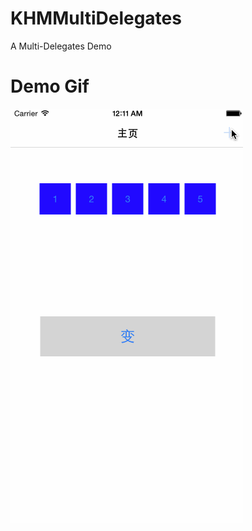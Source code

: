 # KHMMultiDelegates
A  Multi-Delegates  Demo 

#  Demo Gif

![khmMultiDelegates](./KHMMultiDelegates.gif)